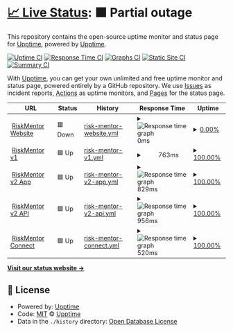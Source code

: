 # [📈 Live Status](https://status.riskmentor.com): <!--live status--> **🟧 Partial outage**

This repository contains the open-source uptime monitor and status page for [Upptime](https://upptime.js.org), powered by [Upptime](https://github.com/upptime/upptime).

[![Uptime CI](https://github.com/riskmentor/riskemntor-monitor/workflows/Uptime%20CI/badge.svg)](https://github.com/riskmentor/riskemntor-monitor/actions?query=workflow%3A%22Uptime+CI%22)
[![Response Time CI](https://github.com/riskmentor/riskemntor-monitor/workflows/Response%20Time%20CI/badge.svg)](https://github.com/riskmentor/riskemntor-monitor/actions?query=workflow%3A%22Response+Time+CI%22)
[![Graphs CI](https://github.com/riskmentor/riskemntor-monitor/workflows/Graphs%20CI/badge.svg)](https://github.com/riskmentor/riskemntor-monitor/actions?query=workflow%3A%22Graphs+CI%22)
[![Static Site CI](https://github.com/riskmentor/riskemntor-monitor/workflows/Static%20Site%20CI/badge.svg)](https://github.com/riskmentor/riskemntor-monitor/actions?query=workflow%3A%22Static+Site+CI%22)
[![Summary CI](https://github.com/riskmentor/riskemntor-monitor/workflows/Summary%20CI/badge.svg)](https://github.com/riskmentor/riskemntor-monitor/actions?query=workflow%3A%22Summary+CI%22)

With [Upptime](https://upptime.js.org), you can get your own unlimited and free uptime monitor and status page, powered entirely by a GitHub repository. We use [Issues](https://github.com/upptime/upptime/issues) as incident reports, [Actions](https://github.com/riskmentor/riskemntor-monitor/actions) as uptime monitors, and [Pages](https://status.riskmentor.com) for the status page.

<!--start: status pages-->
<!-- This summary is generated by Upptime (https://github.com/upptime/upptime) -->
<!-- Do not edit this manually, your changes will be overwritten -->
<!-- prettier-ignore -->
| URL | Status | History | Response Time | Uptime |
| --- | ------ | ------- | ------------- | ------ |
| <img alt="" src="https://icons.duckduckgo.com/ip3/riskmentor.com.au.ico" height="13"> [RiskMentor Website](https://riskmentor.com.au) | 🟥 Down | [risk-mentor-website.yml](https://github.com/RiskMentor/riskmentor-monitor/commits/HEAD/history/risk-mentor-website.yml) | <details><summary><img alt="Response time graph" src="./graphs/risk-mentor-website/response-time-week.png" height="20"> 0ms</summary><br><a href="https://status.riskmentor.com/history/risk-mentor-website"><img alt="Response time 0" src="https://img.shields.io/endpoint?url=https%3A%2F%2Fraw.githubusercontent.com%2FRiskMentor%2Friskmentor-monitor%2FHEAD%2Fapi%2Frisk-mentor-website%2Fresponse-time.json"></a><br><a href="https://status.riskmentor.com/history/risk-mentor-website"><img alt="24-hour response time 0" src="https://img.shields.io/endpoint?url=https%3A%2F%2Fraw.githubusercontent.com%2FRiskMentor%2Friskmentor-monitor%2FHEAD%2Fapi%2Frisk-mentor-website%2Fresponse-time-day.json"></a><br><a href="https://status.riskmentor.com/history/risk-mentor-website"><img alt="7-day response time 0" src="https://img.shields.io/endpoint?url=https%3A%2F%2Fraw.githubusercontent.com%2FRiskMentor%2Friskmentor-monitor%2FHEAD%2Fapi%2Frisk-mentor-website%2Fresponse-time-week.json"></a><br><a href="https://status.riskmentor.com/history/risk-mentor-website"><img alt="30-day response time 0" src="https://img.shields.io/endpoint?url=https%3A%2F%2Fraw.githubusercontent.com%2FRiskMentor%2Friskmentor-monitor%2FHEAD%2Fapi%2Frisk-mentor-website%2Fresponse-time-month.json"></a><br><a href="https://status.riskmentor.com/history/risk-mentor-website"><img alt="1-year response time 0" src="https://img.shields.io/endpoint?url=https%3A%2F%2Fraw.githubusercontent.com%2FRiskMentor%2Friskmentor-monitor%2FHEAD%2Fapi%2Frisk-mentor-website%2Fresponse-time-year.json"></a></details> | <details><summary><a href="https://status.riskmentor.com/history/risk-mentor-website">0.00%</a></summary><a href="https://status.riskmentor.com/history/risk-mentor-website"><img alt="All-time uptime 0.00%" src="https://img.shields.io/endpoint?url=https%3A%2F%2Fraw.githubusercontent.com%2FRiskMentor%2Friskmentor-monitor%2FHEAD%2Fapi%2Frisk-mentor-website%2Fuptime.json"></a><br><a href="https://status.riskmentor.com/history/risk-mentor-website"><img alt="24-hour uptime 0.00%" src="https://img.shields.io/endpoint?url=https%3A%2F%2Fraw.githubusercontent.com%2FRiskMentor%2Friskmentor-monitor%2FHEAD%2Fapi%2Frisk-mentor-website%2Fuptime-day.json"></a><br><a href="https://status.riskmentor.com/history/risk-mentor-website"><img alt="7-day uptime 0.00%" src="https://img.shields.io/endpoint?url=https%3A%2F%2Fraw.githubusercontent.com%2FRiskMentor%2Friskmentor-monitor%2FHEAD%2Fapi%2Frisk-mentor-website%2Fuptime-week.json"></a><br><a href="https://status.riskmentor.com/history/risk-mentor-website"><img alt="30-day uptime 4.67%" src="https://img.shields.io/endpoint?url=https%3A%2F%2Fraw.githubusercontent.com%2FRiskMentor%2Friskmentor-monitor%2FHEAD%2Fapi%2Frisk-mentor-website%2Fuptime-month.json"></a><br><a href="https://status.riskmentor.com/history/risk-mentor-website"><img alt="1-year uptime 0.00%" src="https://img.shields.io/endpoint?url=https%3A%2F%2Fraw.githubusercontent.com%2FRiskMentor%2Friskmentor-monitor%2FHEAD%2Fapi%2Frisk-mentor-website%2Fuptime-year.json"></a></details>
| <img alt="" src="https://icons.duckduckgo.com/ip3/secure.riskmentor.com.ico" height="13"> [RiskMentor v1](https://secure.riskmentor.com) | 🟩 Up | [risk-mentor-v1.yml](https://github.com/RiskMentor/riskmentor-monitor/commits/HEAD/history/risk-mentor-v1.yml) | <details><summary><img alt="Response time graph" src="./graphs/risk-mentor-v1/response-time-week.png" height="20"> 763ms</summary><br><a href="https://status.riskmentor.com/history/risk-mentor-v1"><img alt="Response time 830" src="https://img.shields.io/endpoint?url=https%3A%2F%2Fraw.githubusercontent.com%2FRiskMentor%2Friskmentor-monitor%2FHEAD%2Fapi%2Frisk-mentor-v1%2Fresponse-time.json"></a><br><a href="https://status.riskmentor.com/history/risk-mentor-v1"><img alt="24-hour response time 638" src="https://img.shields.io/endpoint?url=https%3A%2F%2Fraw.githubusercontent.com%2FRiskMentor%2Friskmentor-monitor%2FHEAD%2Fapi%2Frisk-mentor-v1%2Fresponse-time-day.json"></a><br><a href="https://status.riskmentor.com/history/risk-mentor-v1"><img alt="7-day response time 763" src="https://img.shields.io/endpoint?url=https%3A%2F%2Fraw.githubusercontent.com%2FRiskMentor%2Friskmentor-monitor%2FHEAD%2Fapi%2Frisk-mentor-v1%2Fresponse-time-week.json"></a><br><a href="https://status.riskmentor.com/history/risk-mentor-v1"><img alt="30-day response time 828" src="https://img.shields.io/endpoint?url=https%3A%2F%2Fraw.githubusercontent.com%2FRiskMentor%2Friskmentor-monitor%2FHEAD%2Fapi%2Frisk-mentor-v1%2Fresponse-time-month.json"></a><br><a href="https://status.riskmentor.com/history/risk-mentor-v1"><img alt="1-year response time 833" src="https://img.shields.io/endpoint?url=https%3A%2F%2Fraw.githubusercontent.com%2FRiskMentor%2Friskmentor-monitor%2FHEAD%2Fapi%2Frisk-mentor-v1%2Fresponse-time-year.json"></a></details> | <details><summary><a href="https://status.riskmentor.com/history/risk-mentor-v1">100.00%</a></summary><a href="https://status.riskmentor.com/history/risk-mentor-v1"><img alt="All-time uptime 99.98%" src="https://img.shields.io/endpoint?url=https%3A%2F%2Fraw.githubusercontent.com%2FRiskMentor%2Friskmentor-monitor%2FHEAD%2Fapi%2Frisk-mentor-v1%2Fuptime.json"></a><br><a href="https://status.riskmentor.com/history/risk-mentor-v1"><img alt="24-hour uptime 100.00%" src="https://img.shields.io/endpoint?url=https%3A%2F%2Fraw.githubusercontent.com%2FRiskMentor%2Friskmentor-monitor%2FHEAD%2Fapi%2Frisk-mentor-v1%2Fuptime-day.json"></a><br><a href="https://status.riskmentor.com/history/risk-mentor-v1"><img alt="7-day uptime 100.00%" src="https://img.shields.io/endpoint?url=https%3A%2F%2Fraw.githubusercontent.com%2FRiskMentor%2Friskmentor-monitor%2FHEAD%2Fapi%2Frisk-mentor-v1%2Fuptime-week.json"></a><br><a href="https://status.riskmentor.com/history/risk-mentor-v1"><img alt="30-day uptime 100.00%" src="https://img.shields.io/endpoint?url=https%3A%2F%2Fraw.githubusercontent.com%2FRiskMentor%2Friskmentor-monitor%2FHEAD%2Fapi%2Frisk-mentor-v1%2Fuptime-month.json"></a><br><a href="https://status.riskmentor.com/history/risk-mentor-v1"><img alt="1-year uptime 99.99%" src="https://img.shields.io/endpoint?url=https%3A%2F%2Fraw.githubusercontent.com%2FRiskMentor%2Friskmentor-monitor%2FHEAD%2Fapi%2Frisk-mentor-v1%2Fuptime-year.json"></a></details>
| <img alt="" src="https://icons.duckduckgo.com/ip3/app.riskmentor.com.ico" height="13"> [RiskMentor v2 App](https://app.riskmentor.com) | 🟩 Up | [risk-mentor-v2-app.yml](https://github.com/RiskMentor/riskmentor-monitor/commits/HEAD/history/risk-mentor-v2-app.yml) | <details><summary><img alt="Response time graph" src="./graphs/risk-mentor-v2-app/response-time-week.png" height="20"> 829ms</summary><br><a href="https://status.riskmentor.com/history/risk-mentor-v2-app"><img alt="Response time 899" src="https://img.shields.io/endpoint?url=https%3A%2F%2Fraw.githubusercontent.com%2FRiskMentor%2Friskmentor-monitor%2FHEAD%2Fapi%2Frisk-mentor-v2-app%2Fresponse-time.json"></a><br><a href="https://status.riskmentor.com/history/risk-mentor-v2-app"><img alt="24-hour response time 655" src="https://img.shields.io/endpoint?url=https%3A%2F%2Fraw.githubusercontent.com%2FRiskMentor%2Friskmentor-monitor%2FHEAD%2Fapi%2Frisk-mentor-v2-app%2Fresponse-time-day.json"></a><br><a href="https://status.riskmentor.com/history/risk-mentor-v2-app"><img alt="7-day response time 829" src="https://img.shields.io/endpoint?url=https%3A%2F%2Fraw.githubusercontent.com%2FRiskMentor%2Friskmentor-monitor%2FHEAD%2Fapi%2Frisk-mentor-v2-app%2Fresponse-time-week.json"></a><br><a href="https://status.riskmentor.com/history/risk-mentor-v2-app"><img alt="30-day response time 861" src="https://img.shields.io/endpoint?url=https%3A%2F%2Fraw.githubusercontent.com%2FRiskMentor%2Friskmentor-monitor%2FHEAD%2Fapi%2Frisk-mentor-v2-app%2Fresponse-time-month.json"></a><br><a href="https://status.riskmentor.com/history/risk-mentor-v2-app"><img alt="1-year response time 901" src="https://img.shields.io/endpoint?url=https%3A%2F%2Fraw.githubusercontent.com%2FRiskMentor%2Friskmentor-monitor%2FHEAD%2Fapi%2Frisk-mentor-v2-app%2Fresponse-time-year.json"></a></details> | <details><summary><a href="https://status.riskmentor.com/history/risk-mentor-v2-app">100.00%</a></summary><a href="https://status.riskmentor.com/history/risk-mentor-v2-app"><img alt="All-time uptime 99.98%" src="https://img.shields.io/endpoint?url=https%3A%2F%2Fraw.githubusercontent.com%2FRiskMentor%2Friskmentor-monitor%2FHEAD%2Fapi%2Frisk-mentor-v2-app%2Fuptime.json"></a><br><a href="https://status.riskmentor.com/history/risk-mentor-v2-app"><img alt="24-hour uptime 100.00%" src="https://img.shields.io/endpoint?url=https%3A%2F%2Fraw.githubusercontent.com%2FRiskMentor%2Friskmentor-monitor%2FHEAD%2Fapi%2Frisk-mentor-v2-app%2Fuptime-day.json"></a><br><a href="https://status.riskmentor.com/history/risk-mentor-v2-app"><img alt="7-day uptime 100.00%" src="https://img.shields.io/endpoint?url=https%3A%2F%2Fraw.githubusercontent.com%2FRiskMentor%2Friskmentor-monitor%2FHEAD%2Fapi%2Frisk-mentor-v2-app%2Fuptime-week.json"></a><br><a href="https://status.riskmentor.com/history/risk-mentor-v2-app"><img alt="30-day uptime 100.00%" src="https://img.shields.io/endpoint?url=https%3A%2F%2Fraw.githubusercontent.com%2FRiskMentor%2Friskmentor-monitor%2FHEAD%2Fapi%2Frisk-mentor-v2-app%2Fuptime-month.json"></a><br><a href="https://status.riskmentor.com/history/risk-mentor-v2-app"><img alt="1-year uptime 100.00%" src="https://img.shields.io/endpoint?url=https%3A%2F%2Fraw.githubusercontent.com%2FRiskMentor%2Friskmentor-monitor%2FHEAD%2Fapi%2Frisk-mentor-v2-app%2Fuptime-year.json"></a></details>
| <img alt="" src="https://icons.duckduckgo.com/ip3/api.riskmentor.com.ico" height="13"> [RiskMentor v2 API](https://api.riskmentor.com) | 🟩 Up | [risk-mentor-v2-api.yml](https://github.com/RiskMentor/riskmentor-monitor/commits/HEAD/history/risk-mentor-v2-api.yml) | <details><summary><img alt="Response time graph" src="./graphs/risk-mentor-v2-api/response-time-week.png" height="20"> 956ms</summary><br><a href="https://status.riskmentor.com/history/risk-mentor-v2-api"><img alt="Response time 1006" src="https://img.shields.io/endpoint?url=https%3A%2F%2Fraw.githubusercontent.com%2FRiskMentor%2Friskmentor-monitor%2FHEAD%2Fapi%2Frisk-mentor-v2-api%2Fresponse-time.json"></a><br><a href="https://status.riskmentor.com/history/risk-mentor-v2-api"><img alt="24-hour response time 760" src="https://img.shields.io/endpoint?url=https%3A%2F%2Fraw.githubusercontent.com%2FRiskMentor%2Friskmentor-monitor%2FHEAD%2Fapi%2Frisk-mentor-v2-api%2Fresponse-time-day.json"></a><br><a href="https://status.riskmentor.com/history/risk-mentor-v2-api"><img alt="7-day response time 956" src="https://img.shields.io/endpoint?url=https%3A%2F%2Fraw.githubusercontent.com%2FRiskMentor%2Friskmentor-monitor%2FHEAD%2Fapi%2Frisk-mentor-v2-api%2Fresponse-time-week.json"></a><br><a href="https://status.riskmentor.com/history/risk-mentor-v2-api"><img alt="30-day response time 997" src="https://img.shields.io/endpoint?url=https%3A%2F%2Fraw.githubusercontent.com%2FRiskMentor%2Friskmentor-monitor%2FHEAD%2Fapi%2Frisk-mentor-v2-api%2Fresponse-time-month.json"></a><br><a href="https://status.riskmentor.com/history/risk-mentor-v2-api"><img alt="1-year response time 1010" src="https://img.shields.io/endpoint?url=https%3A%2F%2Fraw.githubusercontent.com%2FRiskMentor%2Friskmentor-monitor%2FHEAD%2Fapi%2Frisk-mentor-v2-api%2Fresponse-time-year.json"></a></details> | <details><summary><a href="https://status.riskmentor.com/history/risk-mentor-v2-api">100.00%</a></summary><a href="https://status.riskmentor.com/history/risk-mentor-v2-api"><img alt="All-time uptime 99.98%" src="https://img.shields.io/endpoint?url=https%3A%2F%2Fraw.githubusercontent.com%2FRiskMentor%2Friskmentor-monitor%2FHEAD%2Fapi%2Frisk-mentor-v2-api%2Fuptime.json"></a><br><a href="https://status.riskmentor.com/history/risk-mentor-v2-api"><img alt="24-hour uptime 100.00%" src="https://img.shields.io/endpoint?url=https%3A%2F%2Fraw.githubusercontent.com%2FRiskMentor%2Friskmentor-monitor%2FHEAD%2Fapi%2Frisk-mentor-v2-api%2Fuptime-day.json"></a><br><a href="https://status.riskmentor.com/history/risk-mentor-v2-api"><img alt="7-day uptime 100.00%" src="https://img.shields.io/endpoint?url=https%3A%2F%2Fraw.githubusercontent.com%2FRiskMentor%2Friskmentor-monitor%2FHEAD%2Fapi%2Frisk-mentor-v2-api%2Fuptime-week.json"></a><br><a href="https://status.riskmentor.com/history/risk-mentor-v2-api"><img alt="30-day uptime 100.00%" src="https://img.shields.io/endpoint?url=https%3A%2F%2Fraw.githubusercontent.com%2FRiskMentor%2Friskmentor-monitor%2FHEAD%2Fapi%2Frisk-mentor-v2-api%2Fuptime-month.json"></a><br><a href="https://status.riskmentor.com/history/risk-mentor-v2-api"><img alt="1-year uptime 100.00%" src="https://img.shields.io/endpoint?url=https%3A%2F%2Fraw.githubusercontent.com%2FRiskMentor%2Friskmentor-monitor%2FHEAD%2Fapi%2Frisk-mentor-v2-api%2Fuptime-year.json"></a></details>
| <img alt="" src="https://icons.duckduckgo.com/ip3/connect-app.riskmentor.com.ico" height="13"> [RiskMentor Connect](https://connect-app.riskmentor.com) | 🟩 Up | [risk-mentor-connect.yml](https://github.com/RiskMentor/riskmentor-monitor/commits/HEAD/history/risk-mentor-connect.yml) | <details><summary><img alt="Response time graph" src="./graphs/risk-mentor-connect/response-time-week.png" height="20"> 520ms</summary><br><a href="https://status.riskmentor.com/history/risk-mentor-connect"><img alt="Response time 594" src="https://img.shields.io/endpoint?url=https%3A%2F%2Fraw.githubusercontent.com%2FRiskMentor%2Friskmentor-monitor%2FHEAD%2Fapi%2Frisk-mentor-connect%2Fresponse-time.json"></a><br><a href="https://status.riskmentor.com/history/risk-mentor-connect"><img alt="24-hour response time 384" src="https://img.shields.io/endpoint?url=https%3A%2F%2Fraw.githubusercontent.com%2FRiskMentor%2Friskmentor-monitor%2FHEAD%2Fapi%2Frisk-mentor-connect%2Fresponse-time-day.json"></a><br><a href="https://status.riskmentor.com/history/risk-mentor-connect"><img alt="7-day response time 520" src="https://img.shields.io/endpoint?url=https%3A%2F%2Fraw.githubusercontent.com%2FRiskMentor%2Friskmentor-monitor%2FHEAD%2Fapi%2Frisk-mentor-connect%2Fresponse-time-week.json"></a><br><a href="https://status.riskmentor.com/history/risk-mentor-connect"><img alt="30-day response time 583" src="https://img.shields.io/endpoint?url=https%3A%2F%2Fraw.githubusercontent.com%2FRiskMentor%2Friskmentor-monitor%2FHEAD%2Fapi%2Frisk-mentor-connect%2Fresponse-time-month.json"></a><br><a href="https://status.riskmentor.com/history/risk-mentor-connect"><img alt="1-year response time 594" src="https://img.shields.io/endpoint?url=https%3A%2F%2Fraw.githubusercontent.com%2FRiskMentor%2Friskmentor-monitor%2FHEAD%2Fapi%2Frisk-mentor-connect%2Fresponse-time-year.json"></a></details> | <details><summary><a href="https://status.riskmentor.com/history/risk-mentor-connect">100.00%</a></summary><a href="https://status.riskmentor.com/history/risk-mentor-connect"><img alt="All-time uptime 100.00%" src="https://img.shields.io/endpoint?url=https%3A%2F%2Fraw.githubusercontent.com%2FRiskMentor%2Friskmentor-monitor%2FHEAD%2Fapi%2Frisk-mentor-connect%2Fuptime.json"></a><br><a href="https://status.riskmentor.com/history/risk-mentor-connect"><img alt="24-hour uptime 100.00%" src="https://img.shields.io/endpoint?url=https%3A%2F%2Fraw.githubusercontent.com%2FRiskMentor%2Friskmentor-monitor%2FHEAD%2Fapi%2Frisk-mentor-connect%2Fuptime-day.json"></a><br><a href="https://status.riskmentor.com/history/risk-mentor-connect"><img alt="7-day uptime 100.00%" src="https://img.shields.io/endpoint?url=https%3A%2F%2Fraw.githubusercontent.com%2FRiskMentor%2Friskmentor-monitor%2FHEAD%2Fapi%2Frisk-mentor-connect%2Fuptime-week.json"></a><br><a href="https://status.riskmentor.com/history/risk-mentor-connect"><img alt="30-day uptime 100.00%" src="https://img.shields.io/endpoint?url=https%3A%2F%2Fraw.githubusercontent.com%2FRiskMentor%2Friskmentor-monitor%2FHEAD%2Fapi%2Frisk-mentor-connect%2Fuptime-month.json"></a><br><a href="https://status.riskmentor.com/history/risk-mentor-connect"><img alt="1-year uptime 100.00%" src="https://img.shields.io/endpoint?url=https%3A%2F%2Fraw.githubusercontent.com%2FRiskMentor%2Friskmentor-monitor%2FHEAD%2Fapi%2Frisk-mentor-connect%2Fuptime-year.json"></a></details>

<!--end: status pages-->

[**Visit our status website →**](https://status.riskmentor.com)

## 📄 License

- Powered by: [Upptime](https://github.com/upptime/upptime)
- Code: [MIT](./LICENSE) © [Upptime](https://upptime.js.org)
- Data in the `./history` directory: [Open Database License](https://opendatacommons.org/licenses/odbl/1-0/)

